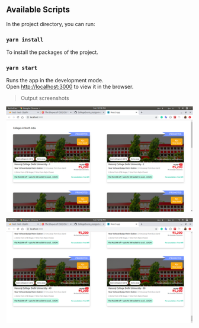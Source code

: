 ## Available Scripts

In the project directory, you can run:

### `yarn install`

To install the packages of the project.

### `yarn start`

Runs the app in the development mode.<br />
Open [http://localhost:3000](http://localhost:3000) to view it in the browser.


>Output screenshots

![alt text](https://github.com/Raakesh13/CollegeDunia_Assignment/blob/master/screenshots/Screenshot%20from%202020-07-18%2012-12-43.png)

![alt text](https://github.com/Raakesh13/CollegeDunia_Assignment/blob/master/screenshots/Screenshot%20from%202020-07-18%2012-12-59.png)
